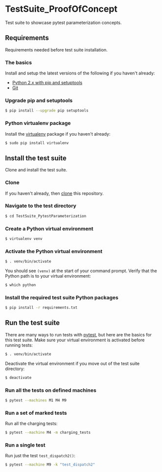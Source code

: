 # TestSuite_ProofOfConcept
Test suite to showcase pytest parameterization concepts.

## Requirements
Requirements needed before test suite installation.

### The basics
Install and setup the latest versions of the following if you haven't
already:
* [Python 2.x with pip and setuptools](https://www.python.org/downloads/)
* [Git](https://git-scm.com/downloads)

### Upgrade pip and setuptools
```bash
$ pip install --upgrade pip setuptools
```

### Python virtualenv package
Install the [virtualenv](https://virtualenv.pypa.io/en/stable/) package if
you haven't already:
```bash
$ sudo pip install virtualenv
```

## Install the test suite
Clone and install the test suite.

### Clone
If you haven't already, then
[clone](https://help.github.com/articles/cloning-a-repository/) this repository.

### Navigate to the test directory
```bash
$ cd TestSuite_PytestParameterization
```

### Create a Python virtual environment
```bash
$ virtualenv venv
```

### Activate the Python virtual environment
```bash
$ . venv/bin/activate
```
You should see `(venv)` at the start of your command prompt.  Verify that the
Python path is to your virtual environment:
```bash
$ which python
```

### Install the required test suite Python packages
```bash
$ pip install -r requirements.txt
```

## Run the test suite
There are many ways to run tests with
[pytest](http://doc.pytest.org/en/latest/contents.html), but here are the basics
for this test suite.  Make sure your virtual environment is activated before
running tests:
```bash
$ . venv/bin/activate
```
Deactivate the virtual environment if you move out of the test suite directory:
```bash
$ deactivate 
```

### Run all the tests on defined machines
```bash
$ pytest --machines M1 M4 M9
```

### Run a set of marked tests
Run all the charging tests:
```bash
$ pytest --machine M4 -m charging_tests
```

### Run a single test
Run just the test `test_dispatch2()`:
```bash
$ pytest --machine M9 -k "test_dispatch2"
```
